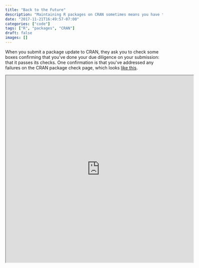 ```yaml
---
title: "Back to the Future"
description: "Maintaining R packages on CRAN sometimes means you have to find creative ways to ensure that your code runs on different platforms and on multiple versions of R---even ones that haven't been released yet."
date: "2017-11-21T16:49:57-07:00"
categories: ["code"]
tags: ["R", "packages", "CRAN"]
draft: false
images: []
---
```


When you submit a package update to CRAN, they ask you to check some boxes confirming that you've done your due diligence on your submission: that it passes its checks. One confirmation is that you've addressed any failures on the CRAN package check page, which looks [like this](https://cran.r-project.org/web/checks/check_results_httptest.html).

<iframe src="https://cran.r-project.org/web/checks/check_results_httptest.html" width=600 height=600/>

This page is a window into one of the key features of CRAN: it runs continuous-integration tests of your package against multiple versions of R, on multiple operating systems, with the current version of your dependencies. You can't (without a special dispensation) submit a package to CRAN that doesn't work on all platforms that R supports, and you always have to pass against the bleeding edge development version.

A benefit of this system is that, as a user, you can trust that a new R release isn't going to break your packages, and if a package update makes it to CRAN, it has at least not broken other packages in the CRAN ecosystem. The cost of supporting the system gets passed along to R developers, both core and package maintainers, who have to maintain backwards compatibility---and forwards compatibility to future R releases.

While no one likes to have a package release held up by some funky compatibility issue, I've found that I've oddly enjoyed solving these problems when they arise. It's a logic puzzle: how do I most efficiently get my code (package tests) to pass in different worlds that have different functions, options, and rules? Although it is frustrating in the moment having to spend time and energy on it, there's satisfaction in the clever solution: it feels good to solve the CRAN-sphinx's riddle.

Here's four examples.

0. UTF-8 nuisance

Like the movies, the one going back farthest in time was the least enjoyable. I had a CRAN submission rejected because the tests failed to run on Solaris, which R still supports and CRAN includes in their continuous integration checks. The problem was an encoding issue: specifically, I had non-ASCII UTF-8 in a test file, and the test file _failed to parse_. That's right: the tests didn't run and fail, the file couldn't be read at all. Naturally, `R CMD check` passed locally for me, and it passed on Travis and Appveyor.

Suppose the offending test file contained this.

```r
test_that("Something about UTF-8", {
    expect_identical(Encoding("Budějovický Budvar"), "UTF-8")
})
```

Adding `skip_on_cran()` like this

```r
test_that("Something about UTF-8", {
    skip_on_cran()
    expect_identical(Encoding("Budějovický Budvar"), "UTF-8")
})
```

doesn't fix the issue because it's the file itself that can't parse: it wasn't even getting to the point of executing the test code.

To work around the issue, I moved the `test_that` code block that contained UTF-8 to another file, "utftesting.R", and then `source()`d that file:

```r
test_that("Something about UTF-8", {
    skip_on_cran()
    source("utftesting.R", local=TRUE)
})
```

That way, the tests can still exist and be run locally and on Travis, but they're appropriately skipped on CRAN. This works because `testthat` only runs the `test-*.R` files, not any other .R or other kinds of files you have in your test directory. "utftesting.R" only gets touched after `skip_on_cran()` is called.

To prevent a future relapse, I added this check that my test- files are all ASCII:

```r
test_that("All test- files are ASCII (for CHECK)", {
    testfiles <- dir(pattern="^test.*R$")
    for (i in testfiles) {
        expect_warning(scan(i, what=character(), fileEncoding="ascii", quiet=TRUE),
            NA, info=i)
    }
})
```

1. startsWith

```r
## from future import ...
basefuns <- ls(envir=asNamespace("base"))
alt.startsWith <- function (x, prefix) {
    substr(x, 1, nchar(prefix)) == prefix
}
if (!("startsWith" %in% basefuns)) {
    startsWith <- alt.startsWith
}

alt.endsWith <- function (x, suffix) {
    z <- nchar(x)
    substr(x, z - nchar(suffix) + 1, z) == suffix
}
if (!("endsWith" %in% basefuns)) {
    endsWith <- alt.endsWith
}
```

2. median signature

```r
## Future-proofing for change to median signature in R >= 3.4
is.R.3.4 <- "..." %in% names(formals(median))

median_func <- function (v) {
    if (v) return(function (x, na.rm=FALSE, ...) .summary.stat(x, "median", na.rm=na.rm))
    return(function (x, na.rm=FALSE) .summary.stat(x, "median", na.rm=na.rm))
}

setMethod("median", "NumericVariable", median_func(is.R.3.4))
```

3. deparse

`deparse(x, control=deparseNamedList())`

```r
deparseNamedList <- function () {
    ## r73699 2017-11-09
    ## (https://github.com/wch/r-source/commit/62fced00949b9a261034d24789175b205f7fa866)
    ## adds a "niceNames" deparse option, which is now required to get named
    ## lists printed with names (they no longer are named with `control=NULL`).
    ## As it turns out, you can't specify "niceNames" prophalactically---it
    ## errors on older versions of R that don't support it. So this function
    ## standardizes the behavior across R versions.
    ##
    ## R 3.4.2 has the old behavior. The new behavior may appear in R 3.4.3, or
    ## perhaps not until R 3.5.
    past <- inherits(try(.deparseOpts("niceNames"), silent=TRUE), "try-error")
    past <- ifelse(past, "old", "new")
    return(list(new="niceNames")[[past]])
}
```
